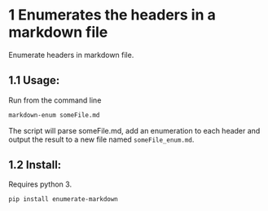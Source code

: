 # 1  Enumerates the headers in a markdown file
Enumerate headers in markdown file.

## 1.1  Usage:
Run from the command line
```bash
markdown-enum someFile.md
```
The script will parse someFile.md, add an enumeration to each header and output
the result to a new file named `someFile_enum.md`.

## 1.2  Install:
Requires python 3.

```bash
pip install enumerate-markdown
```
